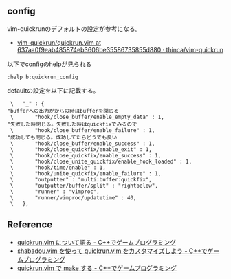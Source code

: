 
## config
vim-quickrunのデフォルトの設定が参考になる。

* [vim-quickrun/quickrun.vim at 637aa0f9eab485874eb3606be35586735855d880 · thinca/vim-quickrun](https://github.com/thinca/vim-quickrun/blob/637aa0f9eab485874eb3606be35586735855d880/autoload/quickrun.vim)

以下でconfigのhelpが見られる

```vim
:help b:quickrun_config
```

defaultの設定を以下に記載する。

```vim
 \   "_" : {
"bufferへの出力がからの時はbufferを閉じる
 \       "hook/close_buffer/enable_empty_data" : 1,
"失敗した時閉じる。失敗した時はquickfixでみるので
 \       "hook/close_buffer/enable_failure" : 1,
"成功しても閉じる。成功してたらどうでも良い
 \       "hook/close_buffer/enable_success" : 1,
 \       "hook/close_quickfix/enable_exit" : 1,
 \       "hook/close_quickfix/enable_success" : 1,
 \       "hook/close_unite_quickfix/enable_hook_loaded" : 1,
 \       "hook/time/enable" : 1,
 \       "hook/unite_quickfix/enable_failure" : 1,
 \       "outputter" : "multi:buffer:quickfix",
 \       "outputter/buffer/split" : "rightbelow",
 \       "runner" : "vimproc",
 \       "runner/vimproc/updatetime" : 40,
 \   },
```

## Reference
* [quickrun.vim について語る - C++でゲームプログラミング](http://d.hatena.ne.jp/osyo-manga/20130311/1363012363)
* [shabadou.vim を使って quickrun.vim をカスタマイズしよう - C++でゲームプログラミング](http://d.hatena.ne.jp/osyo-manga/20120919/1348054752)
* [quickrun.vim で make する - C++でゲームプログラミング](http://d.hatena.ne.jp/osyo-manga/20130316/1363403701)
